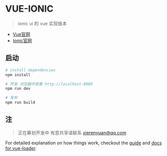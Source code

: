 # VUE-IONIC

> ionic ui 的 vue 实现版本
- [Vue官网](http://vuejs.org/)  
- [Ionic官网](http://ionicframework.com/)
## 启动

``` bash
# install dependencies
npm install

# 开发 浏览器中查看 http://localhost:8080
npm run dev

# 发布
npm run build

```

## 注 
> 正在筹划开发中 有意共享请联系 xierenyuan@qq.com


For detailed explanation on how things work, checkout the [guide](http://vuejs-templates.github.io/webpack/) and [docs for vue-loader](http://vuejs.github.io/vue-loader).
